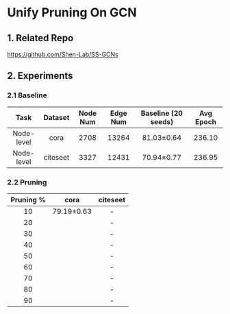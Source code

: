 # Unify Pruning On GCN
## 1. Related Repo

https://github.com/Shen-Lab/SS-GCNs

## 2. Experiments

### 2.1 Baseline

| Task | Dataset | Node Num | Edge Num | Baseline (20 seeds) | Avg Epoch |
| :---:| :---: | :---: | :---: | :---: |:---: |
| Node-level | cora    | 2708 |  13264  | 81.03±0.64 | 236.10 |
| Node-level | citeseet| 3327 |  12431  | 70.94±0.77 | 236.95 |

### 2.2 Pruning

| Pruning % | cora | citeseet |
| :---:| :---: | :---: | 
| 10 | 79.19±0.63 | - |
| 20 |  | -  |
| 30 |  | -  |
| 40 |  | -  |
| 50 |  | -  |
| 60 |  | -  |
| 70 |  | -  |
| 80 |  | -  |
| 90 |  | -  |